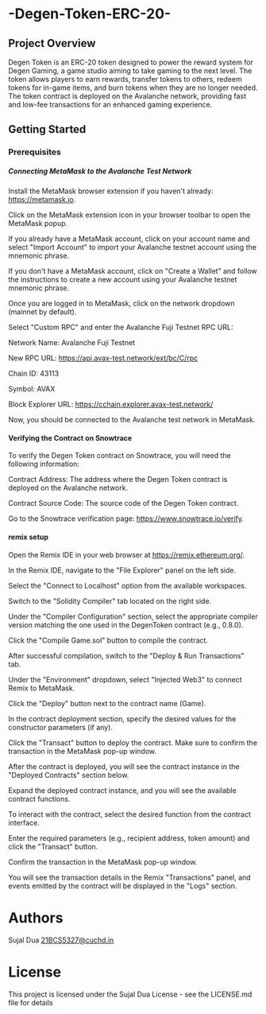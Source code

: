 # -Degen-Token-ERC-20-

## Project Overview
Degen Token is an ERC-20 token designed to power the reward system for Degen Gaming, a game studio aiming to take gaming to the next level. The token allows players to earn rewards, transfer tokens to others, redeem tokens for in-game items, and burn tokens when they are no longer needed. The token contract is deployed on the Avalanche network, providing fast and low-fee transactions for an enhanced gaming experience.

## Getting Started

### Prerequisites
##### Connecting MetaMask to the Avalanche Test Network

Install the MetaMask browser extension if you haven't already: https://metamask.io.

Click on the MetaMask extension icon in your browser toolbar to open the MetaMask popup.

If you already have a MetaMask account, click on your account name and select "Import Account" to import your Avalanche testnet account using the mnemonic phrase.

If you don't have a MetaMask account, click on "Create a Wallet" and follow the instructions to create a new account using your Avalanche testnet mnemonic phrase.

Once you are logged in to MetaMask, click on the network dropdown (mainnet by default).

Select "Custom RPC" and enter the Avalanche Fuji Testnet RPC URL:

Network Name: Avalanche Fuji Testnet

New RPC URL: https://api.avax-test.network/ext/bc/C/rpc

Chain ID: 43113

Symbol: AVAX

Block Explorer URL: https://cchain.explorer.avax-test.network/

Now, you should be connected to the Avalanche test network in MetaMask.

#### Verifying the Contract on Snowtrace

To verify the Degen Token contract on Snowtrace, you will need the following information:

Contract Address: The address where the Degen Token contract is deployed on the Avalanche network.

Contract Source Code: The source code of the Degen Token contract.

Go to the Snowtrace verification page: https://www.snowtrace.io/verify.

#### remix setup

Open the Remix IDE in your web browser at https://remix.ethereum.org/.

In the Remix IDE, navigate to the "File Explorer" panel on the left side.

Select the "Connect to Localhost" option from the available workspaces.

Switch to the "Solidity Compiler" tab located on the right side.

Under the "Compiler Configuration" section, select the appropriate compiler version matching the one used in the DegenToken contract (e.g., 0.8.0).

Click the "Compile Game.sol" button to compile the contract.

After successful compilation, switch to the "Deploy & Run Transactions" tab.

Under the "Environment" dropdown, select "Injected Web3" to connect Remix to MetaMask.

Click the "Deploy" button next to the contract name (Game).

In the contract deployment section, specify the desired values for the constructor parameters (if any).

Click the "Transact" button to deploy the contract. Make sure to confirm the transaction in the MetaMask pop-up window.

After the contract is deployed, you will see the contract instance in the "Deployed Contracts" section below.

Expand the deployed contract instance, and you will see the available contract functions.

To interact with the contract, select the desired function from the contract interface.

Enter the required parameters (e.g., recipient address, token amount) and click the "Transact" button.

Confirm the transaction in the MetaMask pop-up window.

You will see the transaction details in the Remix "Transactions" panel, and events emitted by the contract will be displayed in the "Logs" section.

# Authors
Sujal Dua 21BCS5327@cuchd.in

# License
This project is licensed under the Sujal Dua License - see the LICENSE.md file for details
